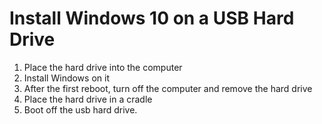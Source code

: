 # Install Windows 10 on a USB Hard Drive

1. Place the hard drive into the computer
2. Install Windows on it
3. After the first reboot, turn off the computer and remove the hard drive
4. Place the hard drive in a cradle
5. Boot off the usb hard drive.  
